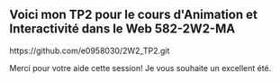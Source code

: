 <h2>Voici mon TP2 pour le cours d'Animation et Interactivité dans le Web 582-2W2-MA</h2>
<p>https://github.com/e0958030/2W2_TP2.git</p>
<p>Merci pour votre aide cette session! Je vous souhaite un excellent été.</p>